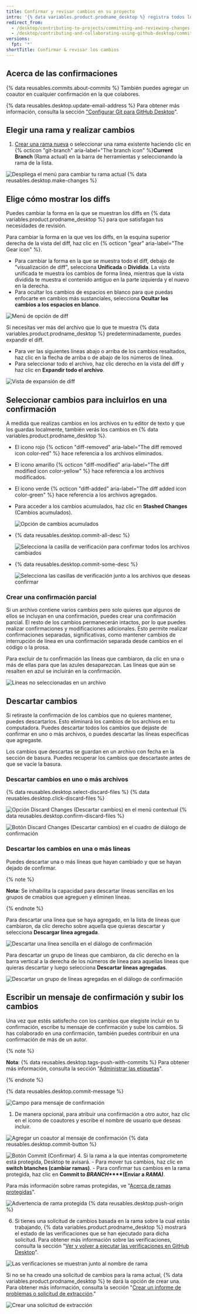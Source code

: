 ```yaml
---
title: Confirmar y revisar cambios en su proyecto
intro: '{% data variables.product.prodname_desktop %} registra todos los cambios a medida que los editas. Puedes decidir cómo agrupar los cambios para crear confirmaciones significativas.'
redirect_from:
  - /desktop/contributing-to-projects/committing-and-reviewing-changes-to-your-project
  - /desktop/contributing-and-collaborating-using-github-desktop/committing-and-reviewing-changes-to-your-project
versions:
  fpt: '*'
shortTitle: Confirmar & revisar los cambios
---
```


## Acerca de las confirmaciones

{% data reusables.commits.about-commits %} También puedes agregar un coautor en cualquier confirmación en la que colabores.

{% data reusables.desktop.update-email-address %} Para obtener más información, consulta la sección ["Configurar Git para GitHub Desktop](/desktop/getting-started-with-github-desktop/configuring-git-for-github-desktop)".

## Elegir una rama y realizar cambios

1. [Crear una rama nueva](/desktop/guides/contributing-to-projects/managing-branches) o seleccionar una rama existente haciendo clic en {% octicon "git-branch" aria-label="The branch icon" %}**Current Branch** (Rama actual) en la barra de herramientas y seleccionando la rama de la lista.

  ![Despliega el menú para cambiar tu rama actual](/assets/images/help/desktop/select-branch-from-dropdown.png)
{% data reusables.desktop.make-changes %}

## Elige cómo mostrar los diffs

Puedes cambiar la forma en la que se muestran los diffs en {% data variables.product.prodname_desktop %} para que satisfagan tus necesidades de revisión.

Para cambiar la forma en la que ves los diffs, en la esquina superior derecha de la vista del diff, haz clic en {% octicon "gear" aria-label="The Gear icon" %}.
- Para cambiar la forma en la que se muestra todo el diff, debajo de "visualización de diff", selecciona **Unificada** o **Dividida**. La vista unificada te muestra los cambios de forma linea, mientras que la vista dividida te muestra el contenido antiguo en la parte izquierda y el nuevo en la derecha.
- Para ocultar los cambios de espacios en blanco para que puedas enfocarte en cambios más sustanciales, selecciona **Ocultar los cambios a los espacios en blanco**.

![Menú de opción de diff](/assets/images/help/desktop/diff-selection.png)

Si necesitas ver más del archivo que lo que te muestra {% data variables.product.prodname_desktop %} predeterminadamente, puedes expandir el diff.
- Para ver las siguientes líneas abajo o arriba de los cambios resaltados, haz clic en la flecha de arriba o de abajo de los números de línea.
- Para seleccionar todo el archivo, haz clic derecho en la vista del diff y haz clic en **Expandir todo el archivo**.

![Vista de expansión de diff](/assets/images/help/desktop/expand-diff-view.png)

## Seleccionar cambios para incluirlos en una confirmación

A medida que realizas cambios en los archivos en tu editor de texto y que los guardas localmente, también verás los cambios en {% data variables.product.prodname_desktop %}.

* El icono rojo {% octicon "diff-removed" aria-label="The diff removed icon color-red" %} hace referencia a los archivos eliminados.
* El icono amarillo {% octicon "diff-modified" aria-label="The diff modified icon color-yellow" %} hace referencia a los archivos modificados.
* El icono verde {% octicon "diff-added" aria-label="The diff added icon color-green" %} hace referencia a los archivos agregados.
* Para acceder a los cambios acumulados, haz clic en **Stashed Changes** (Cambios acumulados).

  ![Opción de cambios acumulados](/assets/images/help/desktop/stashed-changes.png)
* {% data reusables.desktop.commit-all-desc %}

  ![Selecciona la casilla de verificación para confirmar todos los archivos cambiados](/assets/images/help/desktop/commit-all.png)
* {% data reusables.desktop.commit-some-desc %}

  ![Selecciona las casillas de verificación junto a los archivos que deseas confirmar](/assets/images/help/desktop/commit-some.png)

### Crear una confirmación parcial

Si un archivo contiene varios cambios pero solo quieres que algunos de ellos se incluyan en una confirmación, puedes crear una confirmación parcial. El resto de los cambios permanecerán intactos, por lo que puedes realizar confirmaciones y modificaciones adicionales. Esto permite realizar confirmaciones separadas, significativas, como mantener cambios de interrupción de línea en una confirmación separada desde cambios en el código o la prosa.

Para excluir de tu confirmación las líneas que cambiaron, da clic en una o más de ellas para que las azules desaparezcan. Las líneas que aún se resalten en azul se incluirán en la confirmación.

  ![Líneas no seleccionadas en un archivo](/assets/images/help/desktop/partial-commit.png)

## Descartar cambios
Si retiraste la confirmación de los cambios que no quieres mantener, puedes descartarlos. Esto eliminará los cambios de los archivos en tu computadora. Puedes descartar todos los cambios que dejaste de confirmar en uno o más archivos, o puedes descartar las líneas específicas que agregaste.

Los cambios que descartas se guardan en un archivo con fecha en la sección de basura. Puedes recuperar los cambios que descartaste antes de que se vacíe la basura.

### Descartar cambios en uno o más archivos

{% data reusables.desktop.select-discard-files %}
{% data reusables.desktop.click-discard-files %}

  ![Opción Discard Changes (Descartar cambios) en el menú contextual](/assets/images/help/desktop/discard-changes-mac.png)
{% data reusables.desktop.confirm-discard-files %}

  ![Botón Discard Changes (Descartar cambios) en el cuadro de diálogo de confirmación](/assets/images/help/desktop/discard-changes-confirm-mac.png)

### Descartar los cambios en una o más líneas
Puedes descartar una o más líneas que hayan cambiado y que se hayan dejado de confirmar.

{% note %}

**Nota:** Se inhabilita la capacidad para descartar líneas sencillas en los grupos de cmabios que agreguen y eliminen líneas.

{% endnote %}

Para descartar una línea que se haya agregado, en la lista de líneas que cambiaron, da clic derecho sobre aquella que quieras descartar y selecciona **Descargar línea agregada**.

  ![Descartar una línea sencilla en el diálogo de confirmación](/assets/images/help/desktop/discard-single-line.png)

Para descartar un grupo de líneas que cambiaron, da clic derecho en la barra vertical a la derecha de los números de línea para aquellas líneas que quieras descartar y luego selecciona **Descartar líneas agregadas**.

  ![Descartar un grupo de líneas agregadas en el diálogo de confirmación](/assets/images/help/desktop/discard-multiple-lines.png)


## Escribir un mensaje de confirmación y subir los cambios

Una vez que estés satisfecho con los cambios que elegiste incluir en tu confirmación, escribe tu mensaje de confirmación y sube los cambios. Si has colaborado en una confirmación, también puedes contribuir en una confirmación de más de un autor.

{% note %}

**Nota**: {% data reusables.desktop.tags-push-with-commits %} Para obtener más información, consulta la sección "[Administrar las etiquetas](/desktop/contributing-and-collaborating-using-github-desktop/managing-commits/managing-tags)".

{% endnote %}

{% data reusables.desktop.commit-message %}

  ![Campo para mensaje de confirmación](/assets/images/help/desktop/commit-message.png)
1. De manera opcional, para atribuir una confirmación a otro autor, haz clic en el icono de coautores y escribe el nombre de usuario que deseas incluir.

  ![Agregar un coautor al mensaje de confirmación](/assets/images/help/desktop/add-co-author-commit.png)
{% data reusables.desktop.commit-button %}

  ![Botón Commit (Confirmar)](/assets/images/help/desktop/commit-button.png)
4. Si la rama a la que intentas comprometerte está protegida, Desktop te avisará.
    - Para mover tus cambios, haz clic en **switch btanches (cambiar ramas)**.
    - Para confirmar tus cambios en la rama protegida, haz clic en **Commit to _BRANCH_****(Enviar a _RAMA)_**.

  Para más información sobre ramas protegidas, ve "[Acerca de ramas protegidas](/github/administering-a-repository/about-protected-branches)".

  ![Advertencia de rama protegida](/assets/images/help/desktop/protected-branch-warning.png)
{% data reusables.desktop.push-origin %}

6. Si tienes una solicitud de cambios basada en la rama sobre la cual estás trabajando, {% data variables.product.prodname_desktop %} mostrará el estado de las verificaciones que se han ejecutado para dicha solicitud. Para obtener más información sobre las verificaciones, consulta la sección "[Ver y volver a ejecutar las verificaciones en GitHub Desktop](/desktop/contributing-and-collaborating-using-github-desktop/working-with-your-remote-repository-on-github-or-github-enterprise/viewing-and-re-running-checks-in-github-desktop)".

 ![Las verificaciones se muestran junto al nombre de rama](/assets/images/help/desktop/checks-dialog.png)

 Si no se ha creado una solicitud de cambios para la rama actual, {% data variables.product.prodname_desktop %} te dará la opción de crear una. Para obtener más información, consulta la sección "[Crear un informe de problemas o solicitud de extracción](/desktop/contributing-and-collaborating-using-github-desktop/working-with-your-remote-repository-on-github-or-github-enterprise/creating-an-issue-or-pull-request)."

 ![Crear una solicitud de extracción](/assets/images/help/desktop/mac-create-pull-request.png)
